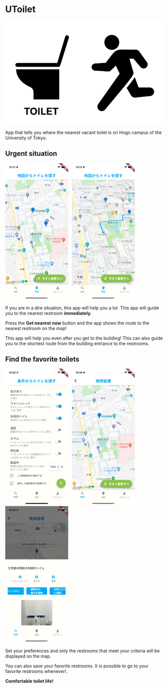 # UToilet

![UToilet](./assets/images/splash.png)

App that tells you where the nearest vacant toilet is on Hogo campus of the University of Tokyo.

## Urgent situation

<img src="./doc/images/app1.png" width="200">
&nbsp
<img src="./doc/images/app2.png" width="200">

If you are in a dire situation, this app will help you a lot. This app will guide you to the nearest restroom **immediately**.

Press the **Get nearest now** button and the app shows the route to the nearest restroom on the map!

This app will help you even after you get to the building! This can also guide you to the shortest route from the building entrance to the restrooms.

## Find the favorite toilets

<img src="./doc/images/app3.png" width="200">
&nbsp
<img src="./doc/images/app4.png" width="200">
&nbsp
<img src="./doc/images/app5.png" width="200">

Set your preferences and only the restrooms that meet your criteria will be displayed on the map.

You can also save your favorite restrooms. It is possible to go to your favorite restrooms whenever!.

**Comfortable toilet life!**
